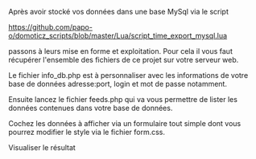 Après avoir stocké vos données dans une base MySql via le script 

https://github.com/papo-o/domoticz_scripts/blob/master/Lua/script_time_export_mysql.lua

passons à leurs mise en forme et exploitation.
Pour cela il vous faut récupérer l'ensemble des fichiers de ce projet sur votre serveur web.

Le fichier info_db.php est à personnaliser avec les informations de votre base de données adresse:port, login et mot de passe notamment.

Ensuite lancez le fichier feeds.php qui va vous permettre de lister les données contenues dans votre base de données.

Cochez les données à afficher via un formulaire tout simple dont vous pourrez modifier le style via le fichier form.css.

Visualiser le résultat